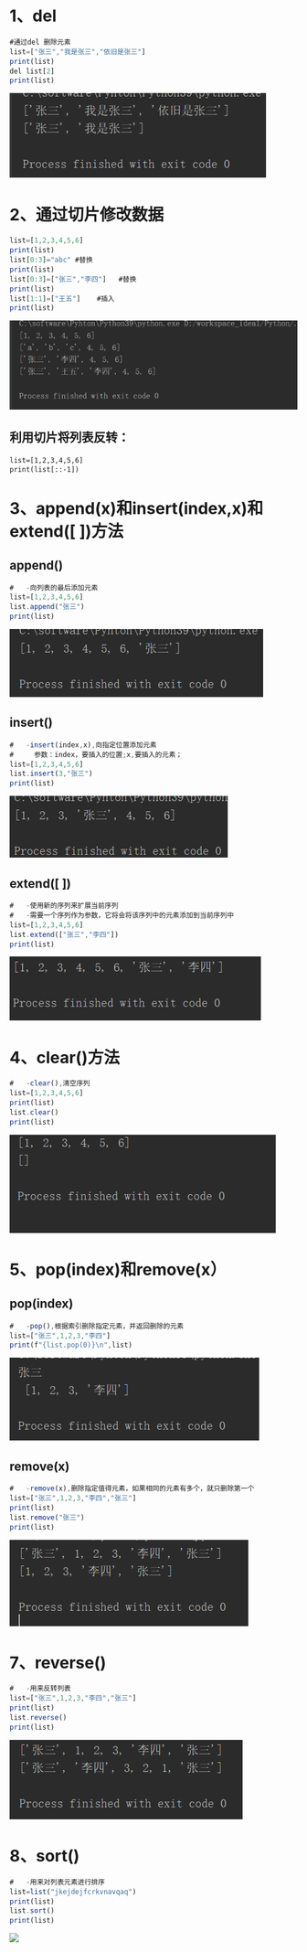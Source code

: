 # **1、del**

```javascript
#通过del 删除元素
list=["张三","我是张三","依旧是张三"]
print(list)
del list[2]
print(list)
```

![](images/WEBRESOURCE64ca29821beeb38bb27ed9ff520b4bf1截图.png)

# **2、通过切片修改数据**

```javascript
list=[1,2,3,4,5,6]
print(list)
list[0:3]="abc"	#替换
print(list)
list[0:3]=["张三","李四"]	#替换
print(list)
list[1:1]=["王五"]	#插入
print(list)
```

![](images/WEBRESOURCE01b0c2c83f2a8e6263ed3d89f4c546dd截图.png)

## **利用切片将列表反转：**

```
list=[1,2,3,4,5,6]
print(list[::-1])   
```

# **3、append(x)和insert(index,x)和extend([ ])方法**

## **append()**

```javascript
#	-向列表的最后添加元素
list=[1,2,3,4,5,6]
list.append("张三")
print(list)
```

![](images/WEBRESOURCEf0b3499a2f5c479773f2aa3716308c7a截图.png)

## **insert()**

```javascript
#	-insert(index,x),向指定位置添加元素
#	  参数：index，要插入的位置;x,要插入的元素；
list=[1,2,3,4,5,6]
list.insert(3,"张三")
print(list)
```

![](images/WEBRESOURCE400d38b74c1dd5ac0c9ef7ceaabe71f5截图.png)

## **extend([ ])**

```javascript
#	-使用新的序列来扩展当前序列
#	-需要一个序列作为参数，它将会将该序列中的元素添加到当前序列中
list=[1,2,3,4,5,6]
list.extend(["张三","李四"])
print(list)
```

![](images/WEBRESOURCEa80958c959527d1324b5803ab8309567截图.png)

# **4、clear()方法**

```javascript
#	-clear(),清空序列
list=[1,2,3,4,5,6]
print(list)
list.clear()
print(list)
```

![](images/WEBRESOURCE09da3dd99848974078878ca0587e679d截图.png)

# **5、pop(index)和remove(x）**

## **pop(index)**

```javascript
#	-pop(),根据索引删除指定元素，并返回删除的元素
list=["张三",1,2,3,"李四"]
print(f"{list.pop(0)}\n",list)
```

![](images/WEBRESOURCEece46cf947581abc1c3edfd0d7a6b256截图.png)

## **remove(x)**

```javascript
#	-remove(x),删除指定值得元素，如果相同的元素有多个，就只删除第一个
list=["张三",1,2,3,"李四","张三"]
print(list)
list.remove("张三")
print(list)
```

![](images/WEBRESOURCE2fe6aeb7b3830aa15695eb79daf0b301截图.png)

# **7、reverse()**

```javascript
#	-用来反转列表
list=["张三",1,2,3,"李四","张三"]
print(list)
list.reverse()
print(list)
```

![](images/WEBRESOURCE878b9258f81337188947bf01615d4939截图.png)

# **8、sort()**

```javascript
#	-用来对列表元素进行排序
list=list("jkejdejfcrkvnavqaq")
print(list)
list.sort()
print(list)
```

![](WEBRESOURCEc725df8739659c93a77f2a6f3cd84b43)